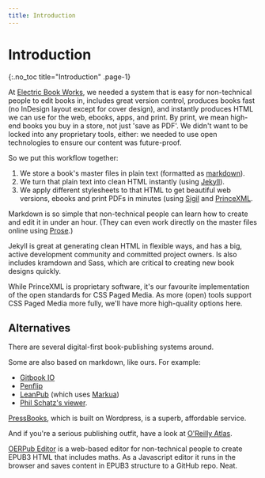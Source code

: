 ```yaml
---
title: Introduction
---
```


# Introduction
{:.no_toc title="Introduction" .page-1}

At [Electric Book Works](http://electricbookworks.com), we needed a system that is easy for non-technical people to edit books in, includes great version control, produces books fast (no InDesign layout except for cover design), and instantly produces HTML we can use for the web, ebooks, apps, and print. By print, we mean high-end books you buy in a store, not just 'save as PDF'. We didn't want to be locked into any proprietary tools, either: we needed to use open technologies to ensure our content was future-proof.

So we put this workflow together:

1.	We store a book's master files in plain text (formatted as [markdown](http://daringfireball.net/projects/markdown/syntax#philosophy)).
2.	We turn that plain text into clean HTML instantly (using [Jekyll](http://jekyllrb.com/)).
3.	We apply different stylesheets to that HTML to get beautiful web versions, ebooks and print PDFs in minutes (using [Sigil](http://sigil-ebook.com/) and [PrinceXML](http://www.princexml.com/).

Markdown is so simple that non-technical people can learn how to create and edit it in under an hour. (They can even work directly on the master files online using [Prose](http://prose.io/).)

Jekyll is great at generating clean HTML in flexible ways, and has a big, active development community and committed project owners. Is also includes kramdown and Sass, which are critical to creating new book designs quickly.

While PrinceXML is proprietary software, it's our favourite implementation of the open standards for CSS Paged Media. As more (open) tools support CSS Paged Media more fully, we'll have more high-quality options here.

## Alternatives

There are several digital-first book-publishing systems around.

Some are also based on markdown, like ours. For example:

*	[Gitbook IO](http://www.gitbook.io/)
*	[Penflip](http://www.penflip.com/)
*   [LeanPub](https://leanpub.com/) (which uses [Markua](http://markua.com/))
*	[Phil Schatz's viewer](http://philschatz.com/2014/07/07/tiny-book-reader).

[PressBooks](http://pressbooks.com/), which is built on Wordpress, is a superb, affordable service.

And if you're a serious publishing outfit, have a look at [O'Reilly Atlas](https://atlas.oreilly.com/).

[OERPub Editor](http://oerpub.org/tools/) is a web-based editor for non-technical people to create EPUB3 HTML that includes maths. As a Javascript editor it runs in the browser and saves content in EPUB3 structure to a GitHub repo. Neat.
